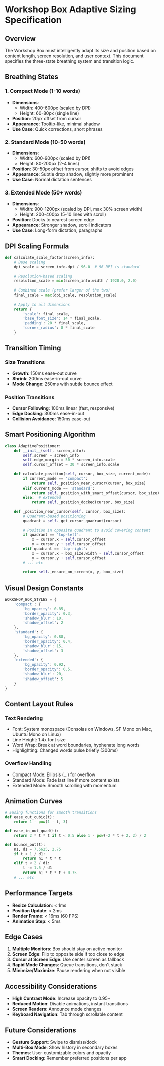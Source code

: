 # Workshop Box Adaptive Sizing Specification

## Overview
The Workshop Box must intelligently adapt its size and position based on content length, screen resolution, and user context. This document specifies the three-state breathing system and transition logic.

## Breathing States

### 1. Compact Mode (1-10 words)
- **Dimensions**: 
  - Width: 400-600px (scaled by DPI)
  - Height: 60-80px (single line)
- **Position**: 20px offset from cursor
- **Appearance**: Tooltip-like, minimal shadow
- **Use Case**: Quick corrections, short phrases

### 2. Standard Mode (10-50 words)
- **Dimensions**:
  - Width: 600-900px (scaled by DPI)
  - Height: 80-200px (2-4 lines)
- **Position**: 30-50px offset from cursor, shifts to avoid edges
- **Appearance**: Subtle drop shadow, slightly more prominent
- **Use Case**: Normal dictation sentences

### 3. Extended Mode (50+ words)
- **Dimensions**:
  - Width: 900-1200px (scaled by DPI, max 30% screen width)
  - Height: 200-400px (5-10 lines with scroll)
- **Position**: Docks to nearest screen edge
- **Appearance**: Stronger shadow, scroll indicators
- **Use Case**: Long-form dictation, paragraphs

## DPI Scaling Formula

```python
def calculate_scale_factor(screen_info):
    # Base scaling
    dpi_scale = screen_info.dpi / 96.0  # 96 DPI is standard
    
    # Resolution-based scaling
    resolution_scale = min(screen_info.width / 1920.0, 2.0)
    
    # Combined scale (prefer larger of the two)
    final_scale = max(dpi_scale, resolution_scale)
    
    # Apply to all dimensions
    return {
        'scale': final_scale,
        'base_font_size': 14 * final_scale,
        'padding': 20 * final_scale,
        'corner_radius': 8 * final_scale
    }
```

## Transition Timing

### Size Transitions
- **Growth**: 150ms ease-out curve
- **Shrink**: 200ms ease-in-out curve
- **Mode Change**: 250ms with subtle bounce effect

### Position Transitions
- **Cursor Following**: 100ms linear (fast, responsive)
- **Edge Docking**: 300ms ease-in-out
- **Collision Avoidance**: 150ms ease-out

## Smart Positioning Algorithm

```python
class AdaptivePositioner:
    def __init__(self, screen_info):
        self.screen = screen_info
        self.edge_margin = 50 * screen_info.scale
        self.cursor_offset = 30 * screen_info.scale
        
    def calculate_position(self, cursor, box_size, current_mode):
        if current_mode == 'compact':
            return self._position_near_cursor(cursor, box_size)
        elif current_mode == 'standard':
            return self._position_with_smart_offset(cursor, box_size)
        else:  # extended
            return self._position_docked(cursor, box_size)
    
    def _position_near_cursor(self, cursor, box_size):
        # Quadrant-based positioning
        quadrant = self._get_cursor_quadrant(cursor)
        
        # Position in opposite quadrant to avoid covering content
        if quadrant == 'top-left':
            x = cursor.x + self.cursor_offset
            y = cursor.y + self.cursor_offset
        elif quadrant == 'top-right':
            x = cursor.x - box_size.width - self.cursor_offset
            y = cursor.y + self.cursor_offset
        # ... etc
        
        return self._ensure_on_screen(x, y, box_size)
```

## Visual Design Constants

```python
WORKSHOP_BOX_STYLES = {
    'compact': {
        'bg_opacity': 0.85,
        'border_opacity': 0.3,
        'shadow_blur': 10,
        'shadow_offset': 2
    },
    'standard': {
        'bg_opacity': 0.88,
        'border_opacity': 0.4,
        'shadow_blur': 15,
        'shadow_offset': 3
    },
    'extended': {
        'bg_opacity': 0.92,
        'border_opacity': 0.5,
        'shadow_blur': 20,
        'shadow_offset': 5
    }
}
```

## Content Layout Rules

### Text Rendering
- Font: System monospace (Consolas on Windows, SF Mono on Mac, Ubuntu Mono on Linux)
- Line Height: 1.4x font size
- Word Wrap: Break at word boundaries, hyphenate long words
- Highlighting: Changed words pulse briefly (300ms)

### Overflow Handling
- Compact Mode: Ellipsis (...) for overflow
- Standard Mode: Fade last line if more content exists
- Extended Mode: Smooth scrolling with momentum

## Animation Curves

```python
# Easing functions for smooth transitions
def ease_out_cubic(t):
    return 1 - pow(1 - t, 3)

def ease_in_out_quad(t):
    return 2 * t * t if t < 0.5 else 1 - pow(-2 * t + 2, 2) / 2

def bounce_out(t):
    n1, d1 = 7.5625, 2.75
    if t < 1 / d1:
        return n1 * t * t
    elif t < 2 / d1:
        t -= 1.5 / d1
        return n1 * t * t + 0.75
    # ... etc
```

## Performance Targets

- **Resize Calculation**: < 1ms
- **Position Update**: < 2ms
- **Render Frame**: < 16ms (60 FPS)
- **Animation Step**: < 5ms

## Edge Cases

1. **Multiple Monitors**: Box should stay on active monitor
2. **Screen Edge**: Flip to opposite side if too close to edge
3. **Cursor at Screen Edge**: Use center screen as fallback
4. **Rapid Mode Changes**: Queue transitions, don't stack
5. **Minimize/Maximize**: Pause rendering when not visible

## Accessibility Considerations

- **High Contrast Mode**: Increase opacity to 0.95+
- **Reduced Motion**: Disable animations, instant transitions
- **Screen Readers**: Announce mode changes
- **Keyboard Navigation**: Tab through scrollable content

## Future Considerations

- **Gesture Support**: Swipe to dismiss/dock
- **Multi-Box Mode**: Show history in secondary boxes
- **Themes**: User-customizable colors and opacity
- **Smart Docking**: Remember preferred positions per app